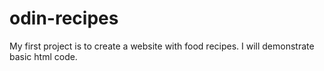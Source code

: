 # odin-recipes
My first project is to create a website with food recipes.
I will demonstrate basic html code.
